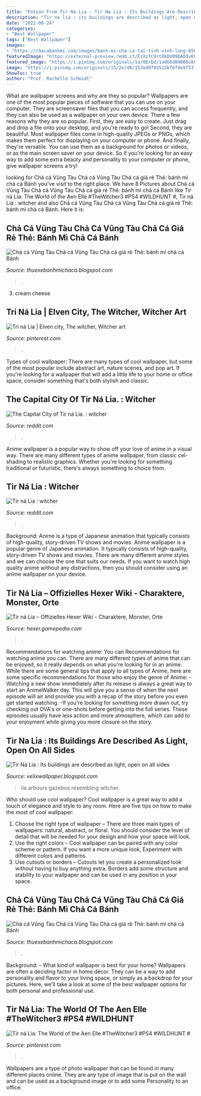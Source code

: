 ```yaml
---
title: "Potion From Tir Ná Lia - Tir Na Lia : Its Buildings Are Described As Light, Open On All Sides"
description: "Tir na lia : its buildings are described as light, open on all sides"
date: "2022-08-24"
categories:
- "Best Wallpaper"
tags: ["Best Wallpaper"]
images:
- "https://chacabanhmi.com/images/banh-mi-cha-ca-tai-tinh-vinh-long-856539.jpg"
featuredImage: "https://external-preview.redd.it/EzXzfC9rt8kDU09bA03vK8oa14ftkaE_EIeoDsjUWk0.jpg?width=960&amp;crop=smart&amp;auto=webp&amp;s=4bae45462378286db0e97f1bdc6ff845d739ca46"
featured_image: "https://i.pinimg.com/originals/1a/0b/bd/1a0bbd89066c680076e9f4f3e011b05a.jpg"
image: "https://i.pinimg.com/originals/15/2e/d0/152ed0705515bf6f8e9f53f309f27f9a.jpg"
ShowToc: true
author: "Prof. Rachelle Schmidt"
---
```



What are wallpaper screens and why are they so popular?
Wallpapers are one of the most popular pieces of software that you can use on your computer. They are screensaver files that you can access frequently, and they can also be used as a wallpaper on your own device. There a few reasons why they are so popular. First, they are easy to create. Just drag and drop a file onto your desktop, and you're ready to go! Second, they are beautiful. Most wallpaper files come in high-quality JPEGs or PNGs, which makes them perfect for displaying on your computer or phone. And finally, they're versatile. You can use them as a background for photos or videos, or as the main screen saver on your device. So if you're looking for an easy way to add some extra beauty and personality to your computer or phone, give wallpaper screens a try!

	

		
looking for Chả cá Vũng Tàu Chả cá Vũng Tàu Chả cá giá rẻ Thẻ: bánh mì chả cá Bánh you've visit to the right place. We have 8 Pictures about Chả cá Vũng Tàu Chả cá Vũng Tàu Chả cá giá rẻ Thẻ: bánh mì chả cá Bánh like Tir ná Lia: The World of the Aen Elle #TheWitcher3 #PS4 #WILDHUNT #, Tir ná Lia : witcher and also Chả cá Vũng Tàu Chả cá Vũng Tàu Chả cá giá rẻ Thẻ: bánh mì chả cá Bánh. Here it is:
		
    
## Chả Cá Vũng Tàu Chả Cá Vũng Tàu Chả Cá Giá Rẻ Thẻ: Bánh Mì Chả Cá Bánh

<img loading=lazy src="https://chacabanhmi.com/images/banh-mi-cha-ca-tai-tinh-vinh-long-856539.jpg" onerror="this.onerror=null;this.src='https://tse3.mm.bing.net/th?id=OIP.SruTFUdK9RnbGwLmD-YLJwHaEQ&amp;pid=15.1';" alt="Chả cá Vũng Tàu Chả cá Vũng Tàu Chả cá giá rẻ Thẻ: bánh mì chả cá Bánh">

_Source: thuexebanhmichaca.blogspot.com_

>. 

	

3. cream cheese 

    
## Tri Ná Lia | Elven City, The Witcher, Witcher Art

<img loading=lazy src="https://i.pinimg.com/originals/1a/0b/bd/1a0bbd89066c680076e9f4f3e011b05a.jpg" onerror="this.onerror=null;this.src='https://tse4.mm.bing.net/th?id=OIP.tZdOLzG53QrT7n5x6J_xBQHaEK&amp;pid=15.1';" alt="Tri ná Lia | Elven city, The witcher, Witcher art">

_Source: pinterest.com_

>. 

	

Types of cool wallpaper:
There are many types of cool wallpaper, but some of the most popular include abstract art, nature scenes, and pop art. If you're looking for a wallpaper that will add a little life to your home or office space, consider something that's both stylish and classic.

    
## The Capital City Of Tir Ná Lia. : Witcher

<img loading=lazy src="https://i.redd.it/vccbeh9mwivy.png" onerror="this.onerror=null;this.src='https://tse4.mm.bing.net/th?id=OIP.0Z0M2rVfcEbmuDS2SArh_wHaEK&amp;pid=15.1';" alt="The Capital City of Tir ná Lia. : witcher">

_Source: reddit.com_

>. 

	

Anime wallpaper is a popular way to show off your love of anime in a visual way. There are many different types of anime wallpaper, from classic cel-shading to realistic graphics. Whether you're looking for something traditional or futuristic, there's always something to choice from.

    
## Tir Ná Lia : Witcher

<img loading=lazy src="https://external-preview.redd.it/EzXzfC9rt8kDU09bA03vK8oa14ftkaE_EIeoDsjUWk0.jpg?width=960&amp;crop=smart&amp;auto=webp&amp;s=4bae45462378286db0e97f1bdc6ff845d739ca46" onerror="this.onerror=null;this.src='https://tse4.mm.bing.net/th?id=OIP.lA-_mSA2lmPQ3HEWRUIfMgHaDG&amp;pid=15.1';" alt="Tir ná Lia : witcher">

_Source: reddit.com_

>. 

	

Background: Anime is a type of Japanese animation that typically consists of high-quality, story-driven TV shows and movies.
Anime wallpaper is a popular genre of Japanese animation. It typically consists of high-quality, story-driven TV shows and movies. There are many different anime styles and we can choose the one that suits our needs. If you want to watch high quality anime without any distractions, then you should consider using an anime wallpaper on your device.

    
## Tir Ná Lia – Offizielles Hexer Wiki - Charaktere, Monster, Orte

<img loading=lazy src="https://witcher.gamepedia.com/media/witcher.gamepedia.com/5/58/Tw3_tir_na_lia_2.jpg" onerror="this.onerror=null;this.src='https://tse2.mm.bing.net/th?id=OIP.cgI50IQK7hJo7vVHbznTOAHaEK&amp;pid=15.1';" alt="Tir ná Lia – Offizielles Hexer Wiki - Charaktere, Monster, Orte">

_Source: hexer.gamepedia.com_

>. 

	

Recommendations for watching anime: You can
Recommendations for watching anime you can. There are many different types of anime that can be enjoyed, so it really depends on what you're looking for in an anime. While there are some general tips that apply to all types of Anime, here are some specific recommendations for those who enjoy the genre of Anime: 
-Watching a new show immediately after its release is always a great way to start an AnimeWalker day. This will give you a sense of when the next episode will air and provide you with a recap of the story before you even get started watching. 
-If you're looking for something more drawn out, try checking out OVA's or one-shots before getting into the full series. These episodes usually have less action and more atmosphere, which can add to your enjoyment while giving you more closure on the story.

    
## Tir Na Lia : Its Buildings Are Described As Light, Open On All Sides

<img loading=lazy src="https://64.media.tumblr.com/57ab95ab0da512f8e2f72107e905f7d3/tumblr_otpsukL9Ng1w34g0bo1_500.jpg" onerror="this.onerror=null;this.src='https://tse2.mm.bing.net/th?id=OIP.cHKSqaNsdi3HLZ_nInKVIwHaEK&amp;pid=15.1';" alt="Tir Na Lia : Its buildings are described as light, open on all sides">

_Source: velixwallpaper.blogspot.com_

>lia arbours gazebos resembling witcher. 

	

Who should use cool wallpaper?
Cool wallpaper is a great way to add a touch of elegance and style to any room. Here are five tips on how to make the most of cool wallpaper: 
1) Choose the right type of wallpaper – There are three main types of wallpapers: natural, abstract, or floral. You should consider the level of detail that will be needed for your design and how your space will look. 
2) Use the right colors – Cool wallpaper can be paired with any color scheme or pattern. If you want a more unique look, Experiment with different colors and patterns. 
3) Use cutouts or borders – Cutouts let you create a personalized look without having to buy anything extra. Borders add some structure and stability to your wallpaper and can be used in any position in your space.

    
## Chả Cá Vũng Tàu Chả Cá Vũng Tàu Chả Cá Giá Rẻ Thẻ: Bánh Mì Chả Cá Bánh

<img loading=lazy src="https://chacabanhmi.com/images/banh-mi-cha-ca-tai-tinh-hung-yen-2953.jpg" onerror="this.onerror=null;this.src='https://tse1.mm.bing.net/th?id=OIP.niPNdI1XeLwA7B-Vw9__ggHaEP&amp;pid=15.1';" alt="Chả cá Vũng Tàu Chả cá Vũng Tàu Chả cá giá rẻ Thẻ: bánh mì chả cá Bánh">

_Source: thuexebanhmichaca.blogspot.com_

>. 

	

Background: - What kind of wallpaper is best for your home?
Wallpapers are often a deciding factor in home décor. They can be a way to add personality and flavor to your living space, or simply as a backdrop for your pictures. Here, we'll take a look at some of the best wallpaper options for both personal and professional use.

    
## Tir Ná Lia: The World Of The Aen Elle #TheWitcher3 #PS4 #WILDHUNT #

<img loading=lazy src="https://i.pinimg.com/originals/15/2e/d0/152ed0705515bf6f8e9f53f309f27f9a.jpg" onerror="this.onerror=null;this.src='https://tse2.mm.bing.net/th?id=OIP.GFBOLVvjlShT35OrzMTvXgHaEK&amp;pid=15.1';" alt="Tir ná Lia: The World of the Aen Elle #TheWitcher3 #PS4 #WILDHUNT #">

_Source: pinterest.com_

>. 

	



Wallpapers are a type of photo wallpaper that can be found in many different places online. They are any type of image that is put on the wall and can be used as a background image or to add some Personality to an office.

